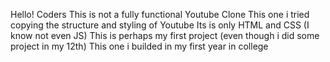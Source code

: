 Hello! Coders
This is not a fully functional Youtube Clone
This one i tried copying the structure and styling of Youtube
Its is only HTML and CSS (I know not even JS)
This is perhaps my first project (even though i did some project in my 12th)
This one i builded in my first year in college
